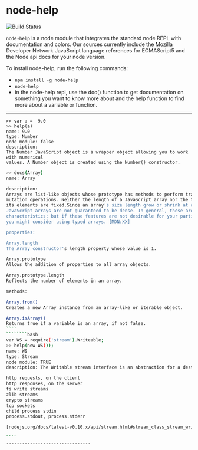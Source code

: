 # node-help
[![Build Status](https://travis-ci.org/foundling/node-help.svg?branch=master)](https://travis-ci.org/foundling/node-help)

````node-help```` is a node module that integrates the standard node REPL with documentation and colors. Our sources currently include the Mozilla Developer Network JavaScript language references for ECMAScript5 and the Node api docs for your node version.

To install node-help, run the following commands:

+ `npm install -g node-help`
+ `node-help`
+ in the node-help repl, use the doc() function to get documentation on something you want to know more about and the help function to find more about a variable or function.

-------------------------------
````
>> var a =  9.0
>> help(a)
name: 9.0
type: Number
node module: false
description:
The Number JavaScript object is a wrapper object allowing you to work with numerical
values. A Number object is created using the Number() constructor.
````

````````bash
>> docs(Array)
name: Array

description:
Arrays are list-like objects whose prototype has methods to perform traversal and
mutation operations. Neither the length of a JavaScript array nor the types of
its elements are fixed.Since an array's size length grow or shrink at any time,
JavaScript arrays are not guaranteed to be dense. In general, these are convenient
characteristics; but if these features are not desirable for your particular use,
you might consider using typed arrays. [MDN:XX]

properties:

Array.length
The Array constructor's length property whose value is 1.

Array.prototype
Allows the addition of properties to all array objects.

Array.prototype.length
Reflects the number of elements in an array.

methods:

Array.from()
Creates a new Array instance from an array-like or iterable object.

Array.isArray()
Returns true if a variable is an array, if not false.
````
````````bash
var WS = require('stream').Writeable;
>> help(new WS());
name: WS
type: Stream
node module: TRUE
description: The Writable stream interface is an abstraction for a destination that you are writing data to. Examples of writable streams include:

http requests, on the client
http responses, on the server
fs write streams
zlib streams
crypto streams
tcp sockets
child process stdin
process.stdout, process.stderr

[nodejs.org/docs/latest-v0.10.x/api/stream.html#stream_class_stream_writable]

````
--------------------------------
